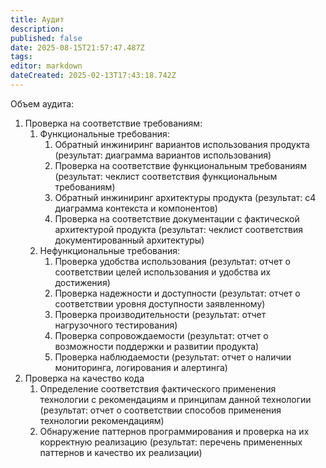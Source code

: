 ```yaml
---
title: Аудит
description: 
published: false
date: 2025-08-15T21:57:47.487Z
tags: 
editor: markdown
dateCreated: 2025-02-13T17:43:18.742Z
---
```


Объем аудита:

1. Проверка на соответствие требованиям:
	1. Функциональные требования:
		1. Обратный инжиниринг вариантов использования продукта (результат: диаграмма вариантов использования)
		2. Проверка на соответствие функциональным требованиям (результат: чеклист соответствия функциональным требованиям)
		3. Обратный инжиниринг архитектуры продукта (результат: с4 диаграмма контекста и компонентов)
		4. Проверка на соответствие документации с фактической архитектурой продукта (результат: чеклист соответствия документированный архитектуры)
	2. Нефункциональные требования:
		1. Проверка удобства использования (результат: отчет о соответствии целей использования и удобства их достижения)
		2. Проверка надежности и доступности (результат: отчет о соответствии уровня доступности заявленному)
		3. Проверка производительности (результат: отчет нагрузочного тестирования)
		4. Проверка сопровождаемости (результат: отчет о возможности поддержки и развитии продукта)
		5. Проверка наблюдаемости (результат: отчет о наличии мониторинга, логирования и алертинга)
2. Проверка на качество кода
	1. Определение соответствия фактического применения технологии с рекомендациям и принципам данной технологии (результат: отчет о соответствии способов применения технологии рекомендациям)
	2. Обнаружение паттернов программирования и проверка на их корректную реализацию (результат: перечень примененных паттернов и качество их реализации)